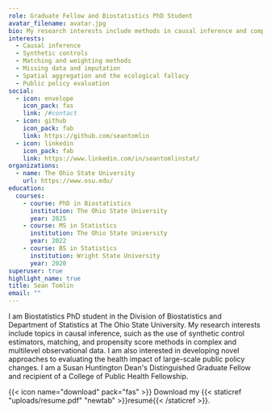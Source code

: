 ```yaml
---
role: Graduate Fellow and Biostatistics PhD Student
avatar_filename: avatar.jpg
bio: My research interests include methods in causal inference and complex obersvational data to examine impacts of policy interventions on health outcomes.
interests:
  - Causal inference
  - Synthetic controls
  - Matching and weighting methods
  - Missing data and imputation
  - Spatial aggregation and the ecological fallacy
  - Public policy evaluation
social:
  - icon: envelope
    icon_pack: fas
    link: /#contact
  - icon: github
    icon_pack: fab
    link: https://github.com/seantomlin
  - icon: linkedin
    icon_pack: fab
    link: https://www.linkedin.com/in/seantomlinstat/
organizations:
  - name: The Ohio State University
    url: https://www.osu.edu/
education:
  courses:
    - course: PhD in Biostatistics
      institution: The Ohio State University
      year: 2025
    - course: MS in Statistics
      institution: The Ohio State University
      year: 2022
    - course: BS in Statistics
      institution: Wright State University
      year: 2020
superuser: true
highlight_name: true
title: Sean Tomlin
email: ""
---
```

I am Biostatistics PhD student in the Division of Biostatistics and Department of Statistics at The Ohio State University. My research interests include topics in causal inference, suich as the use of synthetic control estimators, matching, and propensity score methods in complex and multilevel observational data. I am also interested in developing novel approaches to evaluating the health impact of large-scale public policy changes. I am a Susan Huntington Dean's Distinguished Graduate Fellow and recipient of a College of Public Health Fellowship. 

{{< icon name="download" pack="fas" >}} Download my {{< staticref "uploads/resume.pdf" "newtab" >}}resumé{{< /staticref >}}.
